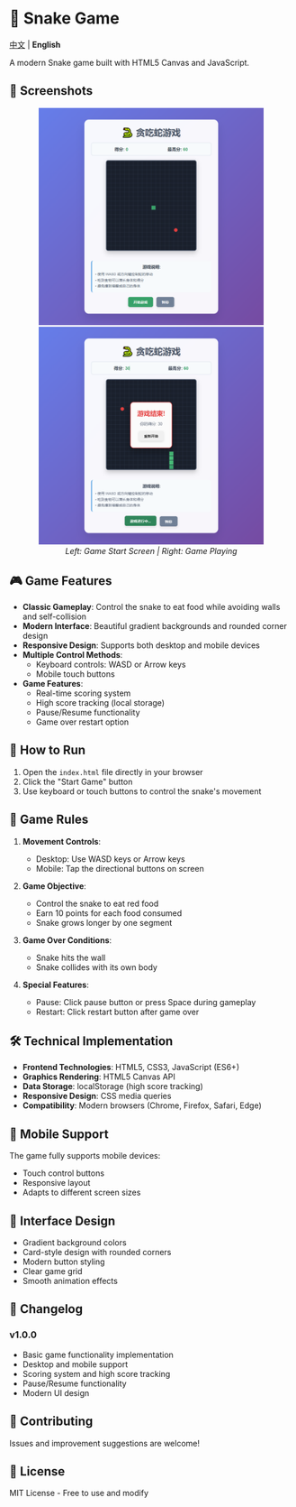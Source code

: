 # 🐍 Snake Game

[中文](README.md) | **English**

A modern Snake game built with HTML5 Canvas and JavaScript.

## 📸 Screenshots

<div align="center">
  <img src="screenshots/game-start.png" alt="Game Start Screen" width="400"/>
  <img src="screenshots/game-playing.png" alt="Game Playing" width="400"/>
</div>

<div align="center">
  <em>Left: Game Start Screen | Right: Game Playing</em>
</div>

## 🎮 Game Features

- **Classic Gameplay**: Control the snake to eat food while avoiding walls and self-collision
- **Modern Interface**: Beautiful gradient backgrounds and rounded corner design
- **Responsive Design**: Supports both desktop and mobile devices
- **Multiple Control Methods**:
  - Keyboard controls: WASD or Arrow keys
  - Mobile touch buttons
- **Game Features**:
  - Real-time scoring system
  - High score tracking (local storage)
  - Pause/Resume functionality
  - Game over restart option

## 🚀 How to Run

1. Open the `index.html` file directly in your browser
2. Click the "Start Game" button
3. Use keyboard or touch buttons to control the snake's movement

## 🎯 Game Rules

1. **Movement Controls**:
   - Desktop: Use WASD keys or Arrow keys
   - Mobile: Tap the directional buttons on screen

2. **Game Objective**:
   - Control the snake to eat red food
   - Earn 10 points for each food consumed
   - Snake grows longer by one segment

3. **Game Over Conditions**:
   - Snake hits the wall
   - Snake collides with its own body

4. **Special Features**:
   - Pause: Click pause button or press Space during gameplay
   - Restart: Click restart button after game over

## 🛠️ Technical Implementation

- **Frontend Technologies**: HTML5, CSS3, JavaScript (ES6+)
- **Graphics Rendering**: HTML5 Canvas API
- **Data Storage**: localStorage (high score tracking)
- **Responsive Design**: CSS media queries
- **Compatibility**: Modern browsers (Chrome, Firefox, Safari, Edge)

## 📱 Mobile Support

The game fully supports mobile devices:
- Touch control buttons
- Responsive layout
- Adapts to different screen sizes

## 🎨 Interface Design

- Gradient background colors
- Card-style design with rounded corners
- Modern button styling
- Clear game grid
- Smooth animation effects

## 📝 Changelog

### v1.0.0
- Basic game functionality implementation
- Desktop and mobile support
- Scoring system and high score tracking
- Pause/Resume functionality
- Modern UI design

## 🤝 Contributing

Issues and improvement suggestions are welcome!

## 📄 License

MIT License - Free to use and modify
